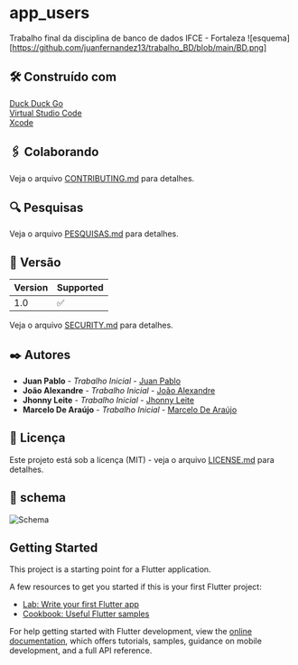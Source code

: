 # app_users

Trabalho final da disciplina de banco de dados IFCE - Fortaleza
![esquema][https://github.com/juanfernandez13/trabalho_BD/blob/main/BD.png]

## 🛠️ Construído com

[Duck Duck Go](https://duckduckgo.com) <br>
[Virtual Studio Code](https://code.visualstudio.com) <br>
[Xcode](https://developer.apple.com/xcode/) <br>


## 🖇️ Colaborando

Veja o arquivo [CONTRIBUTING.md]() para detalhes.

## 🔍 Pesquisas

Veja o arquivo [PESQUISAS.md]() para detalhes.

## 📌 Versão

| Version | Supported          |
| ------- | ------------------ |
| 1.0     | :white_check_mark: |

Veja o arquivo [SECURITY.md]() para detalhes.


## ✒️ Autores

* **Juan Pablo** - *Trabalho Inicial* - [Juan Pablo](https://github.com/juanfernandez13)
* **João Alexandre** - *Trabalho Inicial* - [João Alexandre](https://github.com/AIWASS23)
* **Jhonny Leite** - *Trabalho Inicial* - [Jhonny Leite]()
* **Marcelo De Araújo** - *Trabalho Inicial* - [Marcelo De Araújo]()

## 📄 Licença

Este projeto está sob a licença (MIT) - veja o arquivo [LICENSE.md]() para detalhes.

## 🚧 schema

![Schema](https://www.canva.com/design/DAF2CXjRLTU/sua0VYjh1tYFQS8z8iYF6w/edit?utm_content=DAF2CXjRLTU&utm_campaign=designshare&utm_medium=link2&utm_source=sharebutton)


## Getting Started

This project is a starting point for a Flutter application.

A few resources to get you started if this is your first Flutter project:

- [Lab: Write your first Flutter app](https://docs.flutter.dev/get-started/codelab)
- [Cookbook: Useful Flutter samples](https://docs.flutter.dev/cookbook)

For help getting started with Flutter development, view the
[online documentation](https://docs.flutter.dev/), which offers tutorials,
samples, guidance on mobile development, and a full API reference.

